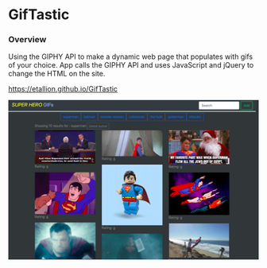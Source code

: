 # GifTastic

### Overview

Using the GIPHY API to make a dynamic web page that populates with gifs of your choice. App calls the GIPHY API and uses JavaScript and jQuery to change the HTML on the site.

https://etallion.github.io/GifTastic

![Home](thumbnail.png)